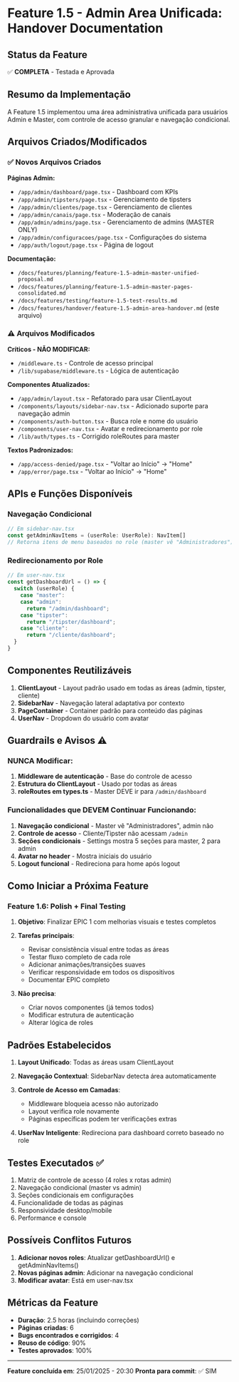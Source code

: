 # Feature 1.5 - Admin Area Unificada: Handover Documentation

## Status da Feature
✅ **COMPLETA** - Testada e Aprovada

## Resumo da Implementação

A Feature 1.5 implementou uma área administrativa unificada para usuários Admin e Master, com controle de acesso granular e navegação condicional.

## Arquivos Criados/Modificados

### ✅ Novos Arquivos Criados

**Páginas Admin:**
- `/app/admin/dashboard/page.tsx` - Dashboard com KPIs
- `/app/admin/tipsters/page.tsx` - Gerenciamento de tipsters
- `/app/admin/clientes/page.tsx` - Gerenciamento de clientes
- `/app/admin/canais/page.tsx` - Moderação de canais
- `/app/admin/admins/page.tsx` - Gerenciamento de admins (MASTER ONLY)
- `/app/admin/configuracoes/page.tsx` - Configurações do sistema
- `/app/auth/logout/page.tsx` - Página de logout

**Documentação:**
- `/docs/features/planning/feature-1.5-admin-master-unified-proposal.md`
- `/docs/features/planning/feature-1.5-admin-master-pages-consolidated.md`
- `/docs/features/testing/feature-1.5-test-results.md`
- `/docs/features/handover/feature-1.5-admin-area-handover.md` (este arquivo)

### ⚠️ Arquivos Modificados

**Críticos - NÃO MODIFICAR:**
- `/middleware.ts` - Controle de acesso principal
- `/lib/supabase/middleware.ts` - Lógica de autenticação

**Componentes Atualizados:**
- `/app/admin/layout.tsx` - Refatorado para usar ClientLayout
- `/components/layouts/sidebar-nav.tsx` - Adicionado suporte para navegação admin
- `/components/auth-button.tsx` - Busca role e nome do usuário
- `/components/user-nav.tsx` - Avatar e redirecionamento por role
- `/lib/auth/types.ts` - Corrigido roleRoutes para master

**Textos Padronizados:**
- `/app/access-denied/page.tsx` - "Voltar ao Início" → "Home"
- `/app/error/page.tsx` - "Voltar ao Início" → "Home"

## APIs e Funções Disponíveis

### Navegação Condicional
```typescript
// Em sidebar-nav.tsx
const getAdminNavItems = (userRole: UserRole): NavItem[]
// Retorna itens de menu baseados no role (master vê "Administradores")
```

### Redirecionamento por Role
```typescript
// Em user-nav.tsx
const getDashboardUrl = () => {
  switch (userRole) {
    case "master":
    case "admin":
      return "/admin/dashboard";
    case "tipster":
      return "/tipster/dashboard";
    case "cliente":
      return "/cliente/dashboard";
  }
}
```

## Componentes Reutilizáveis

1. **ClientLayout** - Layout padrão usado em todas as áreas (admin, tipster, cliente)
2. **SidebarNav** - Navegação lateral adaptativa por contexto
3. **PageContainer** - Container padrão para conteúdo das páginas
4. **UserNav** - Dropdown do usuário com avatar

## Guardrails e Avisos ⚠️

### NUNCA Modificar:
1. **Middleware de autenticação** - Base do controle de acesso
2. **Estrutura do ClientLayout** - Usado por todas as áreas
3. **roleRoutes em types.ts** - Master DEVE ir para `/admin/dashboard`

### Funcionalidades que DEVEM Continuar Funcionando:
1. **Navegação condicional** - Master vê "Administradores", admin não
2. **Controle de acesso** - Cliente/Tipster não acessam `/admin`
3. **Seções condicionais** - Settings mostra 5 seções para master, 2 para admin
4. **Avatar no header** - Mostra iniciais do usuário
5. **Logout funcional** - Redireciona para home após logout

## Como Iniciar a Próxima Feature

### Feature 1.6: Polish + Final Testing

1. **Objetivo**: Finalizar EPIC 1 com melhorias visuais e testes completos
2. **Tarefas principais**:
   - Revisar consistência visual entre todas as áreas
   - Testar fluxo completo de cada role
   - Adicionar animações/transições suaves
   - Verificar responsividade em todos os dispositivos
   - Documentar EPIC completo

3. **Não precisa**:
   - Criar novos componentes (já temos todos)
   - Modificar estrutura de autenticação
   - Alterar lógica de roles

## Padrões Estabelecidos

1. **Layout Unificado**: Todas as áreas usam ClientLayout
2. **Navegação Contextual**: SidebarNav detecta área automaticamente
3. **Controle de Acesso em Camadas**:
   - Middleware bloqueia acesso não autorizado
   - Layout verifica role novamente
   - Páginas específicas podem ter verificações extras

4. **UserNav Inteligente**: Redireciona para dashboard correto baseado no role

## Testes Executados ✅

1. Matriz de controle de acesso (4 roles x rotas admin)
2. Navegação condicional (master vs admin)
3. Seções condicionais em configurações
4. Funcionalidade de todas as páginas
5. Responsividade desktop/mobile
6. Performance e console

## Possíveis Conflitos Futuros

1. **Adicionar novos roles**: Atualizar getDashboardUrl() e getAdminNavItems()
2. **Novas páginas admin**: Adicionar na navegação condicional
3. **Modificar avatar**: Está em user-nav.tsx

## Métricas da Feature

- **Duração**: 2.5 horas (incluindo correções)
- **Páginas criadas**: 6
- **Bugs encontrados e corrigidos**: 4
- **Reuso de código**: 90%
- **Testes aprovados**: 100%

---

**Feature concluída em**: 25/01/2025 - 20:30
**Pronta para commit**: ✅ SIM